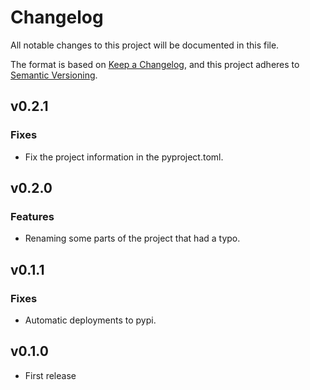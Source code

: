 # Changelog

All notable changes to this project will be documented in this file.

The format is based on [Keep a Changelog](https://keepachangelog.com/en/1.1.0/),
and this project adheres to [Semantic Versioning](https://semver.org/spec/v2.0.0.html).

## v0.2.1

### Fixes

- Fix the project information in the pyproject.toml.

## v0.2.0

### Features

- Renaming some parts of the project that had a typo.

## v0.1.1

### Fixes

- Automatic deployments to pypi.

## v0.1.0

- First release